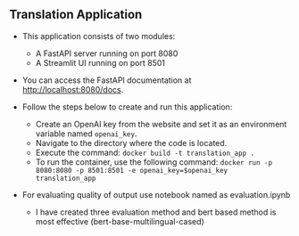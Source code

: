 ## Translation Application

- This application consists of two modules:
    - A FastAPI server running on port 8080
    - A Streamlit UI running on port 8501

- You can access the FastAPI documentation at [http://localhost:8080/docs](http://localhost:8080/docs).
- Follow the steps below to create and run this application:
    - Create an OpenAI key from the website and set it as an environment variable named `openai_key`.
    - Navigate to the directory where the code is located.
    - Execute the command: `docker build -t translation_app .`
    - To run the container, use the following command: `docker run -p 8080:8080 -p 8501:8501 -e openai_key=$openai_key translation_app`
- For evaluating quality of output use notebook named as evaluation.ipynb
    - I have created three evaluation method and bert based method is most effective (bert-base-multilingual-cased)
